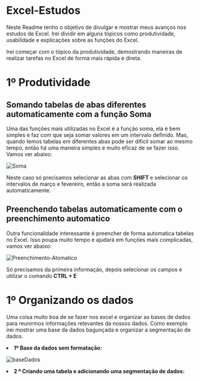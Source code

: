 # Excel-Estudos


Neste Readme tenho o objetivo de divulgar e mostrar meus avanços nos estudos de Excel. Irei dividir em alguns tópicos como produtividade, usabilidade e explicações sobre as funções do Excel.

Irei começar com o tópico da produtividade, demostrando maneiras de realizar tarefas no Excel de forma mais rápida e direta.

# 1º Produtividade

## Somando tabelas de abas diferentes automaticamente com a função <b> Soma </b>

Uma das funções mais utilizadas no Excel é a função soma, ela é bem simples e faz com que seja somar valores em um intervalo definido. Mas, quando temos tabelas em diferentes abas pode ser dificil somar ao mesmo tempo, então há uma maneira simples e muito eficaz de se fazer isso. Vamos ver abaixo:


  ![Soma](https://user-images.githubusercontent.com/62472486/163573707-dd006b4c-1385-4fa2-924d-bdc3a197b014.gif)

Neste caso só precisamos selecionar as abas com <b> SHIFT </b> e selecionar os intervalos de março e fevereiro, então a soma será realizada automaticamente.

## Preenchendo tabelas automaticamente com o preenchimento automatico

Outra funcionalidade interessante é preencher de forma automatica tabelas no Excel. Isso poupa muito tempo e ajudará em funções mais complicadas, vamos ver abaixo:

 ![Preenchimento-Atomatico](https://user-images.githubusercontent.com/62472486/163606011-7dbb74e6-1e3d-414d-a081-ec5251611fbb.gif)
 
 Só precisamos da primeira informação, depois selecionar os campos e utilizar o comando <b> CTRL + E </b>
 
 # 1º Organizando os dados
 
 Uma coisa muito boa de se fazer nos excel e organizar as bases de dados para reunirmos informações relevantes da nossos dados. Como exemplo irei mostrar uma base da dados bagunçada e organizar a segmentação de dados. 

<li> <b> 1º Base da dados sem formatação: </b>
 
 ![baseDados](https://user-images.githubusercontent.com/62472486/164995285-9d1a5e68-2f9c-4483-9305-2eafeca5780a.gif)
 
<li> <b> 2 º Criando uma tabela e adicionando uma segmentação de dados: </b>
 
   
 


